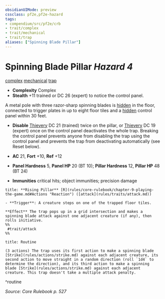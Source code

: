 ```yaml
---
obsidianUIMode: preview
cssclass: pf2e,pf2e-hazard
tags:
- compendium/src/pf2e/crb
- trait/complex
- trait/mechanical
- trait/trap
aliases: ["Spinning Blade Pillar"]
---
```

# Spinning Blade Pillar *Hazard 4*  
[complex](complex.md "Complex Hazard Trait")  [mechanical](mechanical.md "Mechanical Hazard Trait")  [trap](trap.md "Trap Hazard Trait")  

- **Complexity** Complex
- **Stealth** +11 trained or DC 26 (expert) to notice the control panel.  

A metal pole with three razor-sharp spinning blades is [hidden](conditions.md#Hidden) in the floor, connected to trigger plates in up to eight floor tiles and a [hidden](conditions.md#Hidden) control panel within 30 feet.

- **Disable** [Thievery](skills.md#Thievery) DC 21 (trained) twice on the pillar, or [Thievery](skills.md#Thievery) DC 19 (expert) once on the control panel deactivates the whole trap. Breaking the control panel prevents anyone from disabling the trap using the control panel and prevents the trap from deactivating automatically (see Reset below).  

- **AC** 21, **Fort** +10, **Ref** +12
- **Panel Hardness** 5, **Panel HP** 20 (BT 10); **Pillar Hardness** 12, **Pillar HP** 48 (BT 24)
- **Immunities** critical hits; object immunities; precision damage

```ad-embed-ability
title: **Rising Pillar** [R](rules/core-rulebook/chapter-9-playing-the-game.md#Actions "Reaction") ([attack](rules/traits/attack.md))

- **Trigger**: A creature steps on one of the trapped floor tiles.

**Effect** The trap pops up in a grid intersection and makes a spinning blade attack against one adjacent creature (if any), then rolls initiative.  
%%
 #trait/attack 
%%
```

```ad-pf2-summary
title: Routine

(3 actions) The trap uses its first action to make a spinning blade [Strike](rules/actions/strike.md) against each adjacent creature, its second action to move straight in a random direction (roll `1d4` to determine the direction), and its third action to make a spinning blade [Strike](rules/actions/strike.md) against each adjacent creature. This trap doesn't take a multiple attack penalty.
```
^routine

*Source: Core Rulebook p. 527*